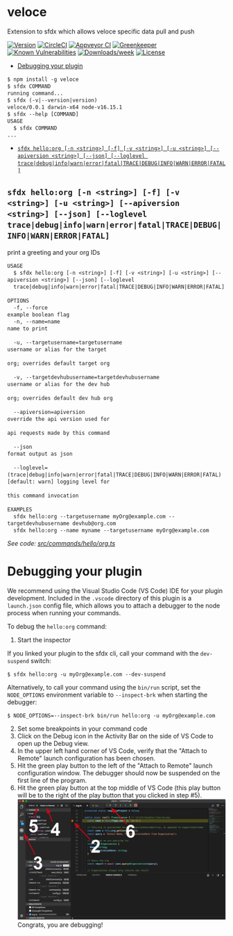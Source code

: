 veloce
======

Extension to sfdx which allows veloce specific data pull and push

[![Version](https://img.shields.io/npm/v/veloce.svg)](https://npmjs.org/package/veloce)
[![CircleCI](https://circleci.com/gh/veloceapps/veloce-sfdx-v3/tree/master.svg?style=shield)](https://circleci.com/gh/veloceapps/veloce-sfdx-v3/tree/master)
[![Appveyor CI](https://ci.appveyor.com/api/projects/status/github/veloceapps/veloce-sfdx-v3?branch=master&svg=true)](https://ci.appveyor.com/project/heroku/veloce-sfdx-v3/branch/master)
[![Greenkeeper](https://badges.greenkeeper.io/veloceapps/veloce-sfdx-v3.svg)](https://greenkeeper.io/)
[![Known Vulnerabilities](https://snyk.io/test/github/veloceapps/veloce-sfdx-v3/badge.svg)](https://snyk.io/test/github/veloceapps/veloce-sfdx-v3)
[![Downloads/week](https://img.shields.io/npm/dw/veloce.svg)](https://npmjs.org/package/veloce)
[![License](https://img.shields.io/npm/l/veloce.svg)](https://github.com/veloceapps/veloce-sfdx-v3/blob/master/package.json)

<!-- toc -->
* [Debugging your plugin](#debugging-your-plugin)
<!-- tocstop -->
<!-- install -->
<!-- usage -->
```sh-session
$ npm install -g veloce
$ sfdx COMMAND
running command...
$ sfdx (-v|--version|version)
veloce/0.0.1 darwin-x64 node-v16.15.1
$ sfdx --help [COMMAND]
USAGE
  $ sfdx COMMAND
...
```
<!-- usagestop -->
<!-- commands -->
* [`sfdx hello:org [-n <string>] [-f] [-v <string>] [-u <string>] [--apiversion <string>] [--json] [--loglevel trace|debug|info|warn|error|fatal|TRACE|DEBUG|INFO|WARN|ERROR|FATAL]`](#sfdx-helloorg--n-string--f--v-string--u-string---apiversion-string---json---loglevel-tracedebuginfowarnerrorfataltracedebuginfowarnerrorfatal)

## `sfdx hello:org [-n <string>] [-f] [-v <string>] [-u <string>] [--apiversion <string>] [--json] [--loglevel trace|debug|info|warn|error|fatal|TRACE|DEBUG|INFO|WARN|ERROR|FATAL]`

print a greeting and your org IDs

```
USAGE
  $ sfdx hello:org [-n <string>] [-f] [-v <string>] [-u <string>] [--apiversion <string>] [--json] [--loglevel 
  trace|debug|info|warn|error|fatal|TRACE|DEBUG|INFO|WARN|ERROR|FATAL]

OPTIONS
  -f, --force                                                                       example boolean flag
  -n, --name=name                                                                   name to print

  -u, --targetusername=targetusername                                               username or alias for the target
                                                                                    org; overrides default target org

  -v, --targetdevhubusername=targetdevhubusername                                   username or alias for the dev hub
                                                                                    org; overrides default dev hub org

  --apiversion=apiversion                                                           override the api version used for
                                                                                    api requests made by this command

  --json                                                                            format output as json

  --loglevel=(trace|debug|info|warn|error|fatal|TRACE|DEBUG|INFO|WARN|ERROR|FATAL)  [default: warn] logging level for
                                                                                    this command invocation

EXAMPLES
  sfdx hello:org --targetusername myOrg@example.com --targetdevhubusername devhub@org.com
  sfdx hello:org --name myname --targetusername myOrg@example.com
```

_See code: [src/commands/hello/org.ts](https://github.com/veloceapps/veloce-sfdx-v3/blob/v0.0.1/src/commands/hello/org.ts)_
<!-- commandsstop -->
<!-- debugging-your-plugin -->
# Debugging your plugin
We recommend using the Visual Studio Code (VS Code) IDE for your plugin development. Included in the `.vscode` directory of this plugin is a `launch.json` config file, which allows you to attach a debugger to the node process when running your commands.

To debug the `hello:org` command: 
1. Start the inspector
  
If you linked your plugin to the sfdx cli, call your command with the `dev-suspend` switch: 
```sh-session
$ sfdx hello:org -u myOrg@example.com --dev-suspend
```
  
Alternatively, to call your command using the `bin/run` script, set the `NODE_OPTIONS` environment variable to `--inspect-brk` when starting the debugger:
```sh-session
$ NODE_OPTIONS=--inspect-brk bin/run hello:org -u myOrg@example.com
```

2. Set some breakpoints in your command code
3. Click on the Debug icon in the Activity Bar on the side of VS Code to open up the Debug view.
4. In the upper left hand corner of VS Code, verify that the "Attach to Remote" launch configuration has been chosen.
5. Hit the green play button to the left of the "Attach to Remote" launch configuration window. The debugger should now be suspended on the first line of the program. 
6. Hit the green play button at the top middle of VS Code (this play button will be to the right of the play button that you clicked in step #5).
<br><img src=".images/vscodeScreenshot.png" width="480" height="278"><br>
Congrats, you are debugging!
